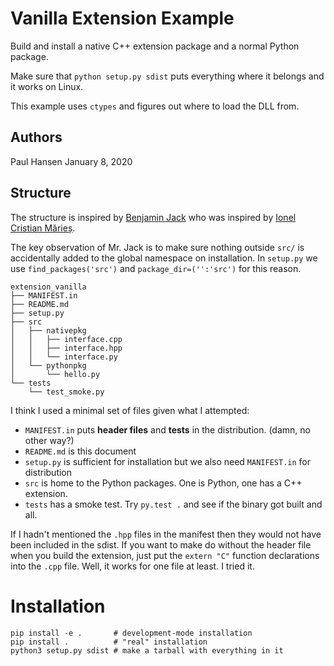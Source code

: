 # Vanilla Extension Example

Build and install a native C++ extension package and a normal Python package.

Make sure that `python setup.py sdist` puts everything where it belongs and it works on Linux.

This example uses `ctypes` and figures out where to load the DLL from.

## Authors
Paul Hansen
January 8, 2020

## Structure

The structure is inspired by [Benjamin Jack](https://www.benjack.io/2018/02/02/python-cpp-revisited.html) who was inspired by [Ionel Cristian Mărieș](https://blog.ionelmc.ro/2014/05/25/python-packaging/).

The key observation of Mr. Jack is to make sure nothing outside `src/` is accidentally added to the global namespace on installation.  In `setup.py` we use `find_packages('src')`  and `package_dir=('':'src')` for this reason.

```
extension_vanilla
├── MANIFEST.in
├── README.md
├── setup.py
├── src
│   ├── nativepkg
│   │   ├── interface.cpp
│   │   ├── interface.hpp
│   │   └── interface.py
│   └── pythonpkg
│       └── hello.py
└── tests
    └── test_smoke.py
```

I think I used a minimal set of files given what I attempted:
- `MANIFEST.in` puts **header files** and **tests** in the distribution.  (damn, no other way?)
- `README.md` is this document
- `setup.py` is sufficient for installation but we also need `MANIFEST.in` for distribution
- `src` is home to the Python packages.  One is Python, one has a C++ extension.
- `tests` has a smoke test.  Try `py.test .` and see if the binary got built and all.

If I hadn't mentioned the `.hpp` files in the manifest then they would not have been included in the sdist.
If you want to make do without the header file when you build the extension, just put the `extern "C"` function declarations into the `.cpp` file.  Well, it works for one file at least.  I tried it.

# Installation

```
pip install -e .       # development-mode installation
pip install .          # "real" installation
python3 setup.py sdist # make a tarball with everything in it
```









#
